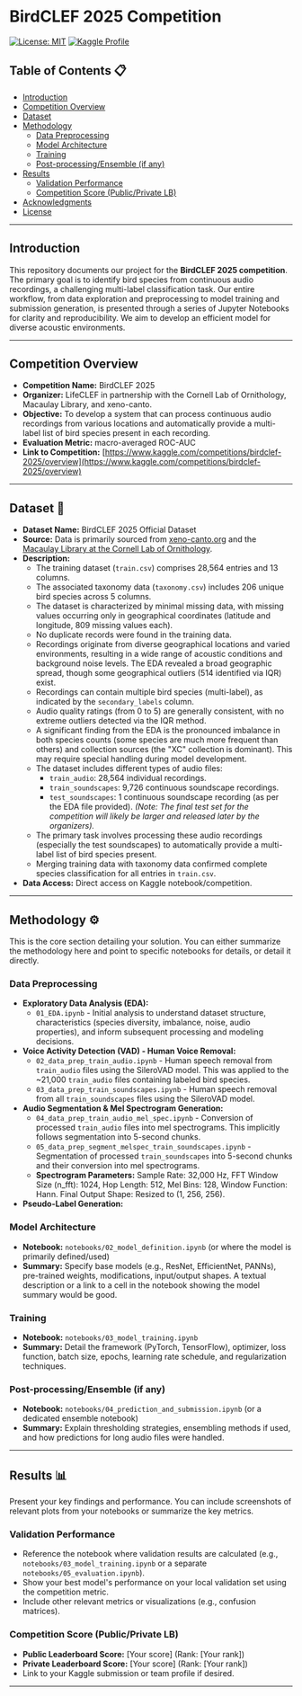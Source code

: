 # BirdCLEF 2025 Competition

[![License: MIT](https://img.shields.io/badge/License-MIT-yellow.svg)](https://opensource.org/licenses/MIT)
[![Kaggle Profile](https://img.shields.io/badge/Kaggle--Profile-hzkeric-blue)](https://www.kaggle.com/hzkeric) 

## Table of Contents 📋

* [Introduction](#introduction)
* [Competition Overview](#competition-overview)
* [Dataset](#Dataset-💾)
* [Methodology](#methodology-⚙️)
    * [Data Preprocessing](#data-preprocessing)
    * [Model Architecture](#model-architecture)
    * [Training](#training)
    * [Post-processing/Ensemble (if any)](#post-processingensemble-if-any)
* [Results](#results-📊)
    * [Validation Performance](#validation-performance)
    * [Competition Score (Public/Private LB)](#competition-score-publicprivate-lb)
* [Acknowledgments](#acknowledgments-🙏)
* [License](#license-📜)

---

## Introduction

This repository documents our project for the **BirdCLEF 2025 competition**. The primary goal is to identify bird species from continuous audio recordings, a challenging multi-label classification task. Our entire workflow, from data exploration and preprocessing to model training and submission generation, is presented through a series of Jupyter Notebooks for clarity and reproducibility. We aim to develop an efficient model for diverse acoustic environments.

---

## Competition Overview

* **Competition Name:** BirdCLEF 2025
* **Organizer:** LifeCLEF in partnership with the Cornell Lab of Ornithology, Macaulay Library, and xeno-canto.
* **Objective:** To develop a system that can process continuous audio recordings from various locations and automatically provide a multi-label list of bird species present in each recording.
* **Evaluation Metric:** macro-averaged ROC-AUC
* **Link to Competition:** [https://www.kaggle.com/competitions/birdclef-2025/overview](https://www.kaggle.com/competitions/birdclef-2025/overview)

---

## Dataset 💾

* **Dataset Name:** BirdCLEF 2025 Official Dataset
* **Source:** Data is primarily sourced from [xeno-canto.org](https://xeno-canto.org/) and the [Macaulay Library at the Cornell Lab of Ornithology](https://www.macaulaylibrary.org/).
* **Description:**
    * The training dataset (`train.csv`) comprises 28,564 entries and 13 columns.
    * The associated taxonomy data (`taxonomy.csv`) includes 206 unique bird species across 5 columns.
    * The dataset is characterized by minimal missing data, with missing values occurring only in geographical coordinates (latitude and longitude, 809 missing values each).
    * No duplicate records were found in the training data.
    * Recordings originate from diverse geographical locations and varied environments, resulting in a wide range of acoustic conditions and background noise levels. The EDA revealed a broad geographic spread, though some geographical outliers (514 identified via IQR) exist.
    * Recordings can contain multiple bird species (multi-label), as indicated by the `secondary_labels` column.
    * Audio quality ratings (from 0 to 5) are generally consistent, with no extreme outliers detected via the IQR method.
    * A significant finding from the EDA is the pronounced imbalance in both species counts (some species are much more frequent than others) and collection sources (the "XC" collection is dominant). This may require special handling during model development.
    * The dataset includes different types of audio files:
        * `train_audio`: 28,564 individual recordings.
        * `train_soundscapes`: 9,726 continuous soundscape recordings.
        * `test_soundscapes`: 1 continuous soundscape recording (as per the EDA file provided). *(Note: The final test set for the competition will likely be larger and released later by the organizers).*
    * The primary task involves processing these audio recordings (especially the test soundscapes) to automatically provide a multi-label list of bird species present.
    * Merging training data with taxonomy data confirmed complete species classification for all entries in `train.csv`.
* **Data Access:** Direct access on Kaggle notebook/competition.
  
---

## Methodology ⚙️

This is the core section detailing your solution. You can either summarize the methodology here and point to specific notebooks for details, or detail it directly.

### Data Preprocessing

* **Exploratory Data Analysis (EDA):**
    * `01_EDA.ipynb` - Initial analysis to understand dataset structure, characteristics (species diversity, imbalance, noise, audio properties), and inform subsequent processing and modeling decisions.
* **Voice Activity Detection (VAD) - Human Voice Removal:**
    * `02_data_prep_train_audio.ipynb` - Human speech removal from `train_audio` files using the SileroVAD model. This was applied to the ~21,000 `train_audio` files containing labeled bird species.
    * `03_data_prep_train_soundscapes.ipynb` - Human speech removal from all `train_soundscapes` files using the SileroVAD model.
* **Audio Segmentation & Mel Spectrogram Generation:**
    * `04_data_prep_train_audio_mel_spec.ipynb` - Conversion of processed `train_audio` files into mel spectrograms. This implicitly follows segmentation into 5-second chunks.
    * `05_data_prep_segment_melspec_train_soundscapes.ipynb` - Segmentation of processed `train_soundscapes` into 5-second chunks and their conversion into mel spectrograms.
    * **Spectrogram Parameters:** Sample Rate: 32,000 Hz, FFT Window Size (n\_fft): 1024, Hop Length: 512, Mel Bins: 128, Window Function: Hann. Final Output Shape: Resized to (1, 256, 256).
* **Pseudo-Label Generation:**

### Model Architecture

* **Notebook:** `notebooks/02_model_definition.ipynb` (or where the model is primarily defined/used)
* **Summary:** Specify base models (e.g., ResNet, EfficientNet, PANNs), pre-trained weights, modifications, input/output shapes. A textual description or a link to a cell in the notebook showing the model summary would be good.

### Training

* **Notebook:** `notebooks/03_model_training.ipynb`
* **Summary:** Detail the framework (PyTorch, TensorFlow), optimizer, loss function, batch size, epochs, learning rate schedule, and regularization techniques.

### Post-processing/Ensemble (if any)

* **Notebook:** `notebooks/04_prediction_and_submission.ipynb` (or a dedicated ensemble notebook)
* **Summary:** Explain thresholding strategies, ensembling methods if used, and how predictions for long audio files were handled.

---

## Results 📊

Present your key findings and performance. You can include screenshots of relevant plots from your notebooks or summarize the key metrics.

### Validation Performance

* Reference the notebook where validation results are calculated (e.g., `notebooks/03_model_training.ipynb` or a separate `notebooks/05_evaluation.ipynb`).
* Show your best model's performance on your local validation set using the competition metric.
* Include other relevant metrics or visualizations (e.g., confusion matrices).

### Competition Score (Public/Private LB)

* **Public Leaderboard Score:** [Your score] (Rank: [Your rank])
* **Private Leaderboard Score:** [Your score] (Rank: [Your rank])
* Link to your Kaggle submission or team profile if desired.

---
